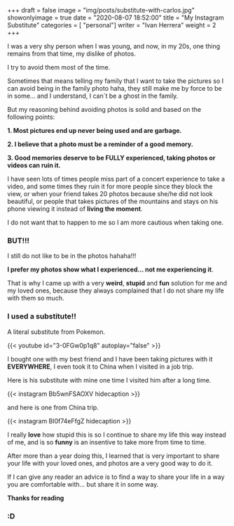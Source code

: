 +++
draft = false
image = "img/posts/substitute-with-carlos.jpg"
showonlyimage = true
date = "2020-08-07 18:52:00"
title = "My Instagram Substitute"
categories = [ "personal"]
writer = "Ivan Herrera"
weight = 2
+++

I was a very shy person when I was young, and now, in my 20s, one thing remains from that time, my dislike of photos.
<!--more-->

I try to avoid them most of the time.

Sometimes that means telling my family that I want to take the pictures so I can avoid being in the family photo haha, they still make me by force to be in some... and I understand, I can´t be a ghost in the family.

But my reasoning behind avoiding photos is solid and based on the following points:

**1. Most pictures end up never being used and are garbage.**

**2. I believe that a photo must be a reminder of a good memory.**

**3. Good memories deserve to be FULLY experienced, taking photos or videos can ruin it.**

I have seen lots of times people miss part of a concert experience to take a video, and some times they ruin it for more people since they block the view, or when your friend takes 20 photos because she/he did not look beautiful, or people that takes pictures of the mountains and stays on his phone viewing it instead of **living the moment**.

I do not want that to happen to me so I am more cautious when taking one.

### **BUT!!!**

I still do not like to be in the photos hahaha!!!

**I prefer my photos show what I experienced... not me experiencing it**.

That is why I came up with a very **weird**, **stupid** and **fun** solution for me and my loved ones, because they always complained that I do not share my life with them so much.

### **I used a substitute!!**

A literal substitute from Pokemon.

{{< youtube id="3-0FGw0p1q8" autoplay="false" >}}

I bought one with my best friend and I have been taking pictures with it **EVERYWHERE**, I even took it to China when I visited in a job trip.

Here is his substitute with mine one time I visited him after a long time.

{{< instagram Bb5wnFSAOXV hidecaption >}}

and here is one from China trip.

{{< instagram Bl0f74eFfgZ hidecaption >}}

I really **love** how stupid this is so I continue to share my life this way instead of me, and is so **funny** is an insentive to take more from time to time.

After more than a year doing this, I learned that is very important to share your life with your loved ones, and photos are a very good way to do it.

If I can give any reader an advice is to find a way to share your life in a way you are comfortable with... but share it in some way.

**Thanks for reading**

### **:D**
